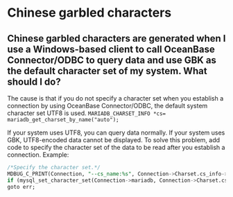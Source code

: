 # Chinese garbled characters

## Chinese garbled characters are generated when I use a Windows-based client to call OceanBase Connector/ODBC to query data and use GBK as the default character set of my system. What should I do? 

The cause is that if you do not specify a character set when you establish a connection by using OceanBase Connector/ODBC, the default system character set UTF8 is used.
`MARIADB_CHARSET_INFO *cs= mariadb_get_charset_by_name("auto");`

If your system uses UTF8, you can query data normally. If your system uses GBK, UTF8-encoded data cannot be displayed.
To solve this problem, add code to specify the character set of the data to be read after you establish a connection. Example:

```sql
/*Specify the character set.*/
MDBUG_C_PRINT(Connection, "--cs_name:%s", Connection->Charset.cs_info->csname);
if (mysql_set_character_set(Connection->mariadb, Connection->Charset.cs_info->csname))
goto err;
```
